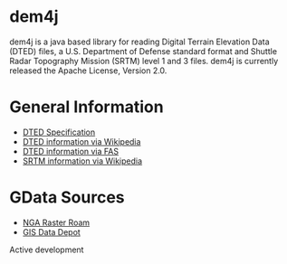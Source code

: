 # dem4j

dem4j is a java based library for reading Digital Terrain Elevation Data (DTED) files, 
a U.S. Department of Defense standard format and Shuttle Radar Topography Mission (SRTM) 
level 1 and 3 files. dem4j is currently released the Apache License, Version 2.0.

# General Information

* [DTED Specification](http://earth-info.nga.mil/publications/specs/printed/89020B/89020B.pdf)
* [DTED information via Wikipedia](http://en.wikipedia.org/wiki/DTED)
* [DTED information via FAS](http://www.fas.org/irp/program/core/dted.htm)
* [SRTM information via Wikipedia](http://en.wikipedia.org/wiki/Shuttle_Radar_Topography_Mission)

# GData Sources

* [NGA Raster Roam](http://geoengine.nga.mil/geospatial/SW_TOOLS/NIMAMUSE/webinter/rast_roam.html)
* [GIS Data Depot](http://data.geocomm.com/catalog/)

Active development
